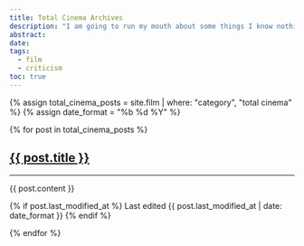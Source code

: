 ```yaml
---
title: Total Cinema Archives
description: "I am going to run my mouth about some things I know nothing about."
abstract:
date:
tags:
  - film
  - criticism
toc: true
---
```


{% assign total_cinema_posts = site.film | where: "category", "total cinema" %}
{% assign date_format = "%b %d %Y" %}

{% for post in total_cinema_posts %}
<section class="blog-post e-content level1" id="{{ post.slug }}" itemprop="blogPost" itemscope itemtype="http://schema.org/BlogPosting" itemid="https://umt.world/total-cinema#{{ post.slug }}">
<h1 id="{{ post.slug }}" title="'{{ post.title }}', posted on {{ post.date | date: "%b %e, %Y." }}">
	<a href="#{{ post.slug }}">{{ post.title }}</a>
</h1>
<hr>

<span itemprop="articleBody">
{{ post.content }}
</span>

{% if post.last_modified_at %}
<span class="blog-post-modified-date">Last edited {{ post.last_modified_at | date: date_format }}</span>
{% endif %}

{% endfor %}
</section>
